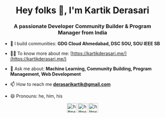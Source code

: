 <h1 align="center">Hey folks 👋, I'm Kartik Derasari</h1>
<h3 align="center">A passionate Developer Community Builder & Program Manager from India</h3>

- 🔭 I build communities: **GDG Cloud Ahmedabad, DSC SOU, SOU IEEE SB**

- 👨‍💻 To know more about me: [https://kartikderasari.me/](https://kartikderasari.me/)

- 💬 Ask me about: **Machine Learning, Community Building, Program Management, Web Development**

- 📫 How to reach me **derasarikartik@gmail.com**

- 😄 Pronouns: he, him, his

<!-- - ⚡ Fun fact **Technology & Community can make wonders** -->

<p align="center">
<a href="https://twitter.com/kartik_derasari" target="blank"><img align="center" src="https://cdn.jsdelivr.net/npm/simple-icons@3.0.1/icons/twitter.svg" alt="https://twitter.com/kartik_derasari" height="30" width="30"  /></a>
<a href="https://linkedin.com/in/kartikderasari/" target="blank"><img align="center" src="https://cdn.jsdelivr.net/npm/simple-icons@3.0.1/icons/linkedin.svg" alt="https://www.linkedin.com/in/kartikderasari/" height="30" width="30" /></a>
<a href="https://instagram.com/kartik_derasari" target="blank"><img align="center" src="https://cdn.jsdelivr.net/npm/simple-icons@3.0.1/icons/instagram.svg" alt="https://instagram.com/kartik_derasari" height="30" width="30" /></a>
</p>
